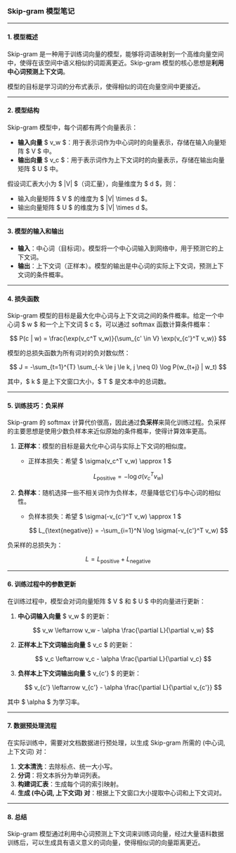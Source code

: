 ### Skip-gram 模型笔记

---

#### 1. 模型概述

Skip-gram 是一种用于训练词向量的模型，能够将词语映射到一个高维向量空间中，使得在该空间中语义相似的词距离更近。Skip-gram 模型的核心思想是**利用中心词预测上下文词**。

模型的目标是学习词的分布式表示，使得相似的词在向量空间中更接近。

---

#### 2. 模型结构

Skip-gram 模型中，每个词都有两个向量表示：

- **输入向量** $ v_w $：用于表示词作为中心词时的向量表示，存储在输入向量矩阵 $ V $ 中。
- **输出向量** $ v_c $：用于表示词作为上下文词时的向量表示，存储在输出向量矩阵 $ U $ 中。

假设词汇表大小为 $ |V| $（词汇量），向量维度为 $ d $，则：

- 输入向量矩阵 $ V $ 的维度为 $ |V| \times d $。
- 输出向量矩阵 $ U $ 的维度为 $ |V| \times d $。

---

#### 3. 模型的输入和输出

- **输入**：中心词（目标词）。模型将一个中心词输入到网络中，用于预测它的上下文词。
- **输出**：上下文词（正样本）。模型的输出是中心词的实际上下文词，预测上下文词的条件概率。

---

#### 4. 损失函数

Skip-gram 模型的目标是最大化中心词与上下文词之间的条件概率。给定一个中心词 $ w $ 和一个上下文词 $ c $，可以通过 softmax 函数计算条件概率：

$$
P(c | w) = \frac{\exp(v_c^T v_w)}{\sum_{c' \in V} \exp(v_{c'}^T v_w)}
$$

模型的总损失函数为所有词对的负对数似然：

$$
J = -\sum_{t=1}^{T} \sum_{-k \le j \le k, j \neq 0} \log P(w_{t+j} | w_t)
$$

其中，$ k $ 是上下文窗口大小，$ T $ 是文本中的总词数。

---

#### 5. 训练技巧：负采样

Skip-gram 的 softmax 计算代价很高，因此通过**负采样**来简化训练过程。负采样的主要思想是使用少数负样本来近似原始的条件概率，使得计算效率更高。

1. **正样本**：模型的目标是最大化中心词与实际上下文词的相似度。
   
   - 正样本损失：希望 $ \sigma(v_c^T v_w) \approx 1 $
   
     $$
     L_{\text{positive}} = -\log \sigma(v_c^T v_w)
     $$

2. **负样本**：随机选择一些不相关词作为负样本，尽量降低它们与中心词的相似性。
   
   - 负样本损失：希望 $ \sigma(-v_{c'}^T v_w) \approx 1 $
   
     $$
     L_{\text{negative}} = -\sum_{i=1}^N \log \sigma(-v_{c'}^T v_w)
     $$

负采样的总损失为：

$$
L = L_{\text{positive}} + L_{\text{negative}}
$$

---

#### 6. 训练过程中的参数更新

在训练过程中，模型会对词向量矩阵 $ V $ 和 $ U $ 中的向量进行更新：

1. **中心词输入向量** $ v_w $ 的更新：
   
   $$
   v_w \leftarrow v_w - \alpha \frac{\partial L}{\partial v_w}
   $$

2. **正样本上下文词输出向量** $ v_c $ 的更新：

   $$
   v_c \leftarrow v_c - \alpha \frac{\partial L}{\partial v_c}
   $$

3. **负样本上下文词输出向量** $ v_{c'} $ 的更新：

   $$
   v_{c'} \leftarrow v_{c'} - \alpha \frac{\partial L}{\partial v_{c'}}
   $$

其中 $ \alpha $ 为学习率。

---

#### 7. 数据预处理流程

在实际训练中，需要对文档数据进行预处理，以生成 Skip-gram 所需的 (中心词, 上下文词) 对：

1. **文本清洗**：去除标点、统一大小写。
2. **分词**：将文本拆分为单词列表。
3. **构建词汇表**：生成每个词的索引映射。
4. **生成 (中心词, 上下文词) 对**：根据上下文窗口大小提取中心词和上下文词对。

---

#### 8. 总结

Skip-gram 模型通过利用中心词预测上下文词来训练词向量，经过大量语料数据训练后，可以生成具有语义意义的词向量，使得相似词的向量距离更近。